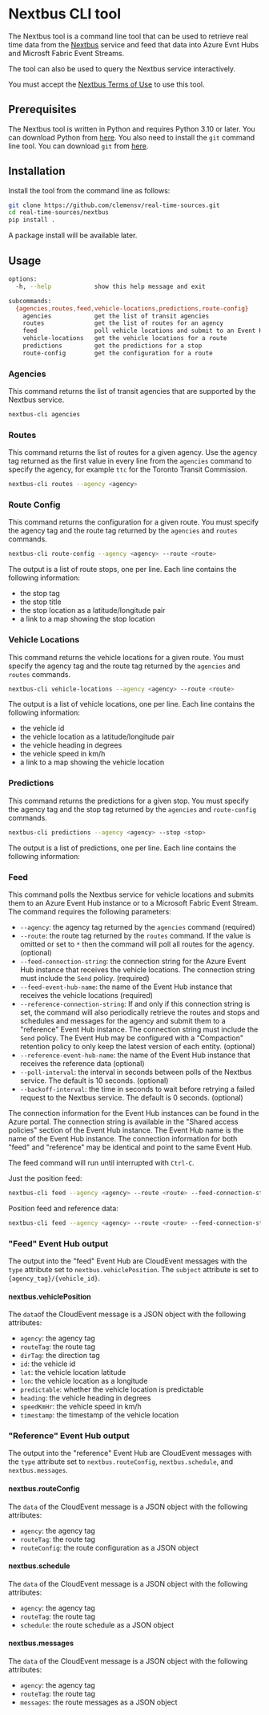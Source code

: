 # Nextbus CLI tool

The Nextbus tool is a command line tool that can be used to retrieve real time data from the [Nextbus](https://www.nextbus.com/) service and feed that data into Azure Evnt Hubs and Microsft Fabric Event Streams.

The tool can also be used to query the Nextbus service interactively.

You must accept the [Nextbus Terms of Use](https://www.nextbus.com/xmlFeedDocs/NextBusXMLFeed.pdf) to use this tool. 

## Prerequisites

The Nextbus tool is written in Python and requires Python 3.10 or later. You can download Python from [here](https://www.python.org/downloads/). You also need to install the `git` command line tool. You can download `git` from [here](https://git-scm.com/downloads).

## Installation

Install the tool from the command line as follows:

```bash
git clone https://github.com/clemensv/real-time-sources.git
cd real-time-sources/nextbus
pip install .
```

A package install will be available later.

## Usage

```bash
options:
  -h, --help            show this help message and exit

subcommands:
  {agencies,routes,feed,vehicle-locations,predictions,route-config}
    agencies            get the list of transit agencies
    routes              get the list of routes for an agency
    feed                poll vehicle locations and submit to an Event Hub
    vehicle-locations   get the vehicle locations for a route
    predictions         get the predictions for a stop
    route-config        get the configuration for a route
```

### Agencies

This command returns the list of transit agencies that are supported by the Nextbus service.

```bash
nextbus-cli agencies
```

### Routes

This command returns the list of routes for a given agency. Use the agency tag returned as 
the first value in every line from the `agencies` command to specify the agency, for example
`ttc` for the Toronto Transit Commission.


```bash
nextbus-cli routes --agency <agency>
```

### Route Config

This command returns the configuration for a given route. You must specify the agency tag
and the route tag returned by the `agencies` and `routes` commands.

```bash
nextbus-cli route-config --agency <agency> --route <route>
```

The output is a list of route stops, one per line. Each line contains the following information:

* the stop tag
* the stop title
* the stop location as a latitude/longitude pair
* a link to a map showing the stop location

### Vehicle Locations

This command returns the vehicle locations for a given route. You must specify the agency tag 
and the route tag returned by the `agencies` and `routes` commands.

```bash
nextbus-cli vehicle-locations --agency <agency> --route <route>
```

The output is a list of vehicle locations, one per line. Each line contains the following information:

* the vehicle id
* the vehicle location as a latitude/longitude pair
* the vehicle heading in degrees
* the vehicle speed in km/h
* a link to a map showing the vehicle location

### Predictions

This command returns the predictions for a given stop. You must specify the agency tag
and the stop tag returned by the `agencies` and `route-config` commands.

```bash
nextbus-cli predictions --agency <agency> --stop <stop>
``` 

The output is a list of predictions, one per line. Each line contains the following information:

### Feed

This command polls the Nextbus service for vehicle locations and submits them to an Azure Event Hub
instance or to a Microsoft Fabric Event Stream. The command requires the following parameters:

* `--agency`: the agency tag returned by the `agencies` command (required)
* `--route`: the route tag returned by the `routes` command. If the value is omitted or set to `*` then
  the command will poll all routes for the agency. (optional)
* `--feed-connection-string`: the connection string for the Azure Event Hub instance that receives the
    vehicle locations. The connection string must include the `Send` policy. (required)
* `--feed-event-hub-name`: the name of the Event Hub instance that receives the vehicle locations (required)
* `--reference-connection-string`: If and only if this connection string is set, the command will also periodically 
    retrieve the routes and stops and schedules and messages for the agency and submit them to a "reference"
    Event Hub instance. The connection string must include the `Send` policy. The Event Hub may be configured
    with a "Compaction" retention policy to only keep the latest version of each entity. (optional)
* `--reference-event-hub-name`: the name of the Event Hub instance that receives the reference data (optional)
* `--poll-interval`: the interval in seconds between polls of the Nextbus service. The default is 10 seconds. (optional)
* `--backoff-interval`: the time in seconds to wait before retrying a failed request to the Nextbus service. The default is 0 seconds. (optional)

The connection information for the Event Hub instances can be found in the Azure portal. The connection string
is available in the "Shared access policies" section of the Event Hub instance. The Event Hub name is the name
of the Event Hub instance. The connection information for both "feed" and "reference" may be identical and 
point to the same Event Hub.

The feed command will run until interrupted with `Ctrl-C`. 

Just the position feed:

```bash
nextbus-cli feed --agency <agency> --route <route> --feed-connection-string <feed-connection-string> --feed-event-hub-name <feed-event-hub-name>
```

Position feed and reference data:

```bash
nextbus-cli feed --agency <agency> --route <route> --feed-connection-string <feed-connection-string> --feed-event-hub-name <feed-event-hub-name> --reference-connection-string <reference-connection-string> --reference-event-hub-name <reference-event-hub-name>
```

### "Feed" Event Hub output

The output into the "feed" Event Hub are CloudEvent messages with the `type` attribute 
set to `nextbus.vehiclePosition`. The `subject` attribute is set to `{agency_tag}/{vehicle_id}`.

#### nextbus.vehiclePosition

The `data`of the CloudEvent message is a JSON object with the following attributes:

* `agency`: the agency tag 
* `routeTag`: the route tag 
* `dirTag`: the direction tag 
* `id`: the vehicle id
* `lat`: the vehicle location latitude
* `lon`: the vehicle location as a longitude
* `predictable`: whether the vehicle location is predictable
* `heading`: the vehicle heading in degrees
* `speedKmHr`: the vehicle speed in km/h
* `timestamp`: the timestamp of the vehicle location

### "Reference" Event Hub output

The output into the "reference" Event Hub are CloudEvent messages with the `type` attribute
set to `nextbus.routeConfig`, `nextbus.schedule`, and `nextbus.messages`.

#### nextbus.routeConfig

The `data` of the CloudEvent message is a JSON object with the following attributes:

* `agency`: the agency tag
* `routeTag`: the route tag
* `routeConfig`: the route configuration as a JSON object

#### nextbus.schedule

The `data` of the CloudEvent message is a JSON object with the following attributes:

* `agency`: the agency tag
* `routeTag`: the route tag
* `schedule`: the route schedule as a JSON object

#### nextbus.messages

The `data` of the CloudEvent message is a JSON object with the following attributes:

* `agency`: the agency tag
* `routeTag`: the route tag
* `messages`: the route messages as a JSON object

